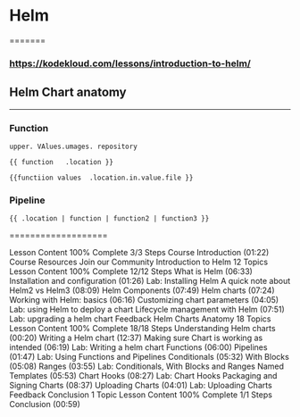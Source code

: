 # Helm
=======

### https://kodekloud.com/lessons/introduction-to-helm/ 

## Helm Chart anatomy
---

### Function

    upper. VAlues.umages. repository

    {{ function   .location }}

    {{functiion values  .location.in.value.file }}


 ### Pipeline

    {{ .location | function | function2 | function3 }}


===================

Lesson Content
100% Complete
3/3 Steps
Course Introduction (01:22)
Course Resources
Join our Community
Introduction to Helm
12 Topics
Lesson Content
100% Complete
12/12 Steps
What is Helm (06:33)
Installation and configuration (01:26)
Lab: Installing Helm
A quick note about Helm2 vs Helm3 (08:09)
Helm Components (07:49)
Helm charts (07:24)
Working with Helm: basics (06:16)
Customizing chart parameters (04:05)
Lab: using Helm to deploy a chart
Lifecycle management with Helm (07:51)
Lab: upgrading a helm chart
Feedback
Helm Charts Anatomy
18 Topics
Lesson Content
100% Complete
18/18 Steps
Understanding Helm charts (00:20)
Writing a Helm chart (12:37)
Making sure Chart is working as intended (06:19)
Lab: Writing a helm chart
Functions (06:00)
Pipelines (01:47)
Lab: Using Functions and Pipelines
Conditionals (05:32)
With Blocks (05:08)
Ranges (03:55)
Lab: Conditionals, With Blocks and Ranges
Named Templates (05:53)
Chart Hooks (08:27)
Lab: Chart Hooks
Packaging and Signing Charts (08:37)
Uploading Charts (04:01)
Lab: Uploading Charts
Feedback
Conclusion
1 Topic
Lesson Content
100% Complete
1/1 Steps
Conclusion (00:59)

